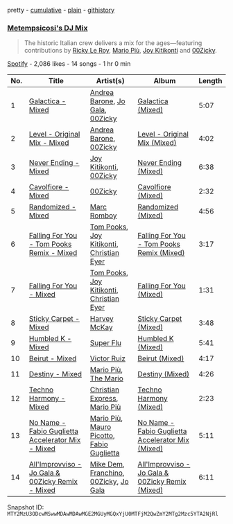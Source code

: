 pretty - [cumulative](/playlists/cumulative/37i9dQZF1DX7DQfwkZTpGR.md) - [plain](/playlists/plain/37i9dQZF1DX7DQfwkZTpGR) - [githistory](https://github.githistory.xyz/mackorone/spotify-playlist-archive/blob/main/playlists/plain/37i9dQZF1DX7DQfwkZTpGR)

### [Metempsicosi's DJ Mix](https://open.spotify.com/playlist/37i9dQZF1DX7DQfwkZTpGR)

> The historic Italian crew delivers a mix for the ages—featuring contributions by <a href="spotify:artist:4sIhi1hLpRYRGxuPGgucTx">Ricky Le Roy</a>, <a href="spotify:artist:5Aj10ZmH8mlNB8tirOAo4f">Mario Più</a>, <a href="spotify:artist:4JrU565LFXyKjDaHhdmPR6">Joy Kitikonti</a> and <a href="spotify:artist:12cfYIEB508tIyRhgf8Hla">00Zicky</a>.

[Spotify](https://open.spotify.com/user/spotify) - 2,086 likes - 14 songs - 1 hr 0 min

| No. | Title | Artist(s) | Album | Length |
|---|---|---|---|---|
| 1 | [Galactica \- Mixed](https://open.spotify.com/track/02yI7LGdlbJpoqXxAjuKnw) | [Andrea Barone](https://open.spotify.com/artist/6xYIKQxxi9IplJRuxs6bjz), [Jo Gala](https://open.spotify.com/artist/2Jo72yQ5a5A5vAeGeDMhrt), [00Zicky](https://open.spotify.com/artist/12cfYIEB508tIyRhgf8Hla) | [Galactica \(Mixed\)](https://open.spotify.com/album/1To7ftl0ykHawMRLwl6AFR) | 5:07 |
| 2 | [Level \- Original Mix \- Mixed](https://open.spotify.com/track/6TrbjoBJHRP8HVYKLwPTNz) | [Andrea Barone](https://open.spotify.com/artist/6xYIKQxxi9IplJRuxs6bjz), [00Zicky](https://open.spotify.com/artist/12cfYIEB508tIyRhgf8Hla) | [Level \- Original Mix \(Mixed\)](https://open.spotify.com/album/6PVQzZsiNa4zr0KiD0VfBq) | 4:02 |
| 3 | [Never Ending \- Mixed](https://open.spotify.com/track/3IZORc5rUuz75kMDmGxptS) | [Joy Kitikonti](https://open.spotify.com/artist/4JrU565LFXyKjDaHhdmPR6), [00Zicky](https://open.spotify.com/artist/12cfYIEB508tIyRhgf8Hla) | [Never Ending \(Mixed\)](https://open.spotify.com/album/0GKPHY22zXyIXQWVoDmcYT) | 6:38 |
| 4 | [Cavolfiore \- Mixed](https://open.spotify.com/track/5WeMmnaKJ54nlH4Ysrkp7f) | [00Zicky](https://open.spotify.com/artist/12cfYIEB508tIyRhgf8Hla) | [Cavolfiore \(Mixed\)](https://open.spotify.com/album/7LbCScZbbVkON7o6jTlIr6) | 2:32 |
| 5 | [Randomized \- Mixed](https://open.spotify.com/track/3QWSkuMOzYYor86bvgO7j0) | [Marc Romboy](https://open.spotify.com/artist/623ecFS6T9xsx9Rb98eii5) | [Randomized \(Mixed\)](https://open.spotify.com/album/224UPD1ZufZOHElh8SoNrf) | 4:56 |
| 6 | [Falling For You \- Tom Pooks Remix \- Mixed](https://open.spotify.com/track/409ogUCtnlJYUmZIDJ3uFg) | [Tom Pooks](https://open.spotify.com/artist/1EzYftJihp6YAKCCNAQK8J), [Joy Kitikonti](https://open.spotify.com/artist/4JrU565LFXyKjDaHhdmPR6), [Christian Eyer](https://open.spotify.com/artist/2oRWgdQ4oLG6PnkpGxxCTQ) | [Falling For You \- Tom Pooks Remix \(Mixed\)](https://open.spotify.com/album/4WQhgTNjmMkjTO9oasE8jq) | 3:17 |
| 7 | [Falling For You \- Mixed](https://open.spotify.com/track/4LDeHpmSx2TUBJA7OsA2Q5) | [Tom Pooks](https://open.spotify.com/artist/1EzYftJihp6YAKCCNAQK8J), [Joy Kitikonti](https://open.spotify.com/artist/4JrU565LFXyKjDaHhdmPR6), [Christian Eyer](https://open.spotify.com/artist/2oRWgdQ4oLG6PnkpGxxCTQ) | [Falling For You \(Mixed\)](https://open.spotify.com/album/6AIfV5dDNbBhro8J3YL7fS) | 1:31 |
| 8 | [Sticky Carpet \- Mixed](https://open.spotify.com/track/3Tm6SEFuIzMKUDydiWerOZ) | [Harvey McKay](https://open.spotify.com/artist/6qB9lDPQ6tFbI1gZcSawCS) | [Sticky Carpet \(Mixed\)](https://open.spotify.com/album/04wSvtAwbaC242NMs8P3CP) | 3:48 |
| 9 | [Humbled K \- Mixed](https://open.spotify.com/track/1fR7uHVWlx67Oq2tGIctFG) | [Super Flu](https://open.spotify.com/artist/1iZiG82D4w7FLHvOUUj4zW) | [Humbled K \(Mixed\)](https://open.spotify.com/album/05I4LvGzYlgE1Imp1331pI) | 5:41 |
| 10 | [Beirut \- Mixed](https://open.spotify.com/track/1dF6MpSo9TYskmdxZHqier) | [Victor Ruiz](https://open.spotify.com/artist/0xgdNNa5mIbnJKp8AG8S4z) | [Beirut \(Mixed\)](https://open.spotify.com/album/35qu1TrQN74LelTNUcelkG) | 4:17 |
| 11 | [Destiny \- Mixed](https://open.spotify.com/track/4kQuQetqbdYO8mLExPkFK1) | [Mario Più](https://open.spotify.com/artist/5Aj10ZmH8mlNB8tirOAo4f), [The Mario](https://open.spotify.com/artist/2gl1RCLYrDibI3e7XemYBu) | [Destiny \(Mixed\)](https://open.spotify.com/album/1AsFhNDRymoCJTc7mLAWQf) | 4:26 |
| 12 | [Techno Harmony \- Mixed](https://open.spotify.com/track/6jnDkhEKm4QTSXa3UJarNI) | [Christian Express](https://open.spotify.com/artist/1bqLO43hkFKVohLoPcc5UD), [Mario Più](https://open.spotify.com/artist/5Aj10ZmH8mlNB8tirOAo4f) | [Techno Harmony \(Mixed\)](https://open.spotify.com/album/4iAclcCi6pXwgbw0Opxu7U) | 2:23 |
| 13 | [No Name \- Fabio Guglietta Accelerator Mix \- Mixed](https://open.spotify.com/track/6st8YnwYnDznFOMQwYWPet) | [Mario Più](https://open.spotify.com/artist/5Aj10ZmH8mlNB8tirOAo4f), [Mauro Picotto](https://open.spotify.com/artist/0MNSDAOCHF7f2ZfAYxZ9bp), [Fabio Guglietta](https://open.spotify.com/artist/57bNfOBE4dwePeJ6XmOKbI) | [No Name \- Fabio Guglietta Accelerator Mix \(Mixed\)](https://open.spotify.com/album/4xaIHHbqRTP2q6VboI3Tmg) | 5:11 |
| 14 | [All'Improvviso \- Jo Gala & 00Zicky Remix \- Mixed](https://open.spotify.com/track/2pKlnJnFBDhwIowPIAek5V) | [Mike Dem](https://open.spotify.com/artist/3kncBTTjAvSTTTzt0B5w5q), [Franchino](https://open.spotify.com/artist/5GkitXZMZ5pVYdZEXRfeR8), [00Zicky](https://open.spotify.com/artist/12cfYIEB508tIyRhgf8Hla), [Jo Gala](https://open.spotify.com/artist/2Jo72yQ5a5A5vAeGeDMhrt) | [All'Improvviso \- Jo Gala & 00Zicky Remix \(Mixed\)](https://open.spotify.com/album/39GeX7IoTao8I6RgmRvxVo) | 6:11 |

Snapshot ID: `MTY2MzU3ODcwMSwwMDAwMDAwMGE2MGUyMGQxYjU0MTFjM2QwZmY2MTg2Mzc5YTA2NjRl`

